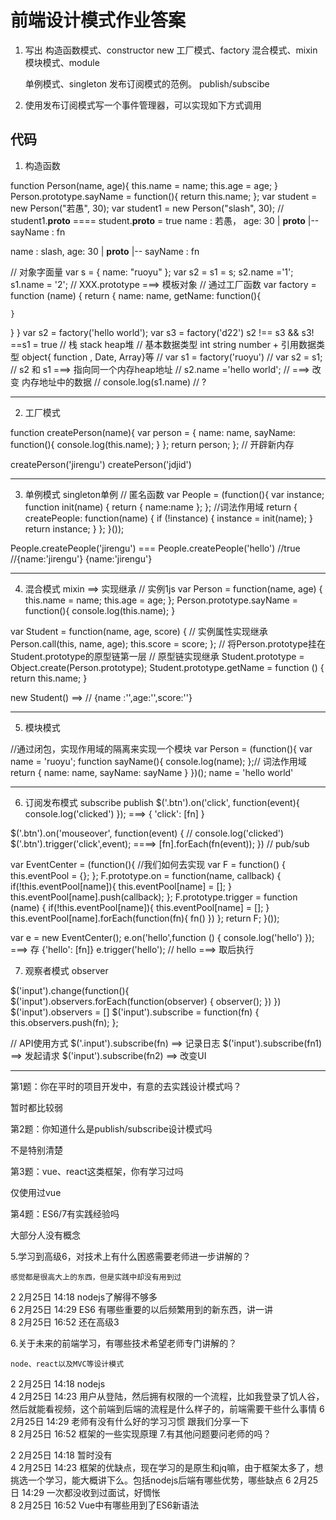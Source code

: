 # 前端设计模式作业答案

1. 写出 构造函数模式、constructor new
	工厂模式、factory
	混合模式、mixin
	模块模式、module 
	
	单例模式、singleton
	发布订阅模式的范例。 publish/subscibe

2. 使用发布订阅模式写一个事件管理器，可以实现如下方式调用


## 代码

1. 构造函数
  
function Person(name, age){
  this.name = name;
  this.age = age;
}
Person.prototype.sayName = function(){
  return this.name;
};
var student = new Person("若愚", 30);
var student1 = new Person("slash", 30);
// student1.__proto__ ==== student.__proto__  = true
name : 若愚，
age: 30
| __proto__
      |-- sayName : fn

name : slash,
age: 30
| __proto__
      |-- sayName : fn      

// 对象字面量
var s = {
  name: "ruoyu"
};
var s2 = s1 = s;
s2.name ='1';
s1.name = '2';
// XXX.prototype ===> 模板对象
// 通过工厂函数 
var factory = function (name) {
  return {
    name: name,
    getName: function(){

    }
  }
}
var s2 = factory('hello world');
var s3 = factory('d22')
s2 !== s3  && s3! ==s1 = true
// 栈 stack    heap堆
// 基本数据类型 int string number + 引用数据类型 object{ function , Date, Array}等
// var s1 = factory('ruoyu')
// var s2 = s1; // s2 和 s1 ===> 指向同一个内存heap地址
// s2.name ='hello world'; // ===> 改变 内存地址中的数据
// console.log(s1.name) //  ?



-------------------------------------------------


2. 工厂模式

function createPerson(name){
     var person = {
       name: name,
       sayName: function(){
       		console.log(this.name);
     	}
     };
     return person;
};
// 开辟新内存

createPerson('jirengu')
createPerson('jdjid')


-------------------------------------------------


3. 单例模式 singleton单例
// 匿名函数 
var People = (function(){
    var instance;
    function init(name) {
        return {
        	name:name
        };
    }; //词法作用域
    return {
        createPeople: function(name) {
            if (!instance) {
                instance = init(name);
            }
            return instance;
        }
    };
}());

People.createPeople('jirengu') === People.createPeople('hello') //true
//{name:'jirengu'} {name:'jirengu'}


-------------------------------------------------


4. 混合模式 mixin  ==> 实现继承
// 实例1js
var Person = function(name, age) {
    this.name = name;
    this.age = age;
};
Person.prototype.sayName = function(){
  console.log(this.name);
}

var Student = function(name, age,  score) {
  // 实例属性实现继承
    Person.call(this, name, age);
    this.score = score;
};
// 将Person.prototype挂在Student.prototype的原型链第一层
// 原型链实现继承
Student.prototype = Object.create(Person.prototype);
Student.prototype.getName = function () {
  return this.name;
}

new Student() ==> // {name :'',age:'',score:''}



-------------------------------------------------


5. 模块模式

//通过闭包，实现作用域的隔离来实现一个模块
var Person = (function(){
	var name = 'ruoyu';
	function sayName(){
		console.log(name);
	};// 词法作用域
	return {
		name: name,
		sayName: sayName
	}
})();
name = 'hello world'


-------------------------------------------------


6. 订阅发布模式 subscribe publish
$('.btn').on('click', function(event){
  console.log('clicked')
}); 
===> {  'click': [fn]   }

$('.btn').on('mouseover', function(event) {
  // console.log('clicked')
  $('.btn').trigger('click',event);
  ====> [fn].forEach(fn(event));
})
// pub/sub



var EventCenter = (function(){
  //我们如何去实现
  var F = function() {
    this.eventPool = {}; 
  };
  F.prototype.on = function(name, callback) {
    if(!this.eventPool[name]){
      this.eventPool[name] = [];
    }
    this.eventPool[name].push(callback);
  };
  F.prototype.trigger = function (name) {
    if(!this.eventPool[name]){
      this.eventPool[name] = [];
    }
    this.eventPool[name].forEach(function(fn){
      fn()
    })
  };
  return F;
}());

var e = new EventCenter();
e.on('hello',function () {
  console.log('hello')
}); 
===> 存 {'hello': [fn]}
e.trigger('hello'); // hello
===> 取后执行

 
7. 观察者模式 observer

$('input').change(function(){
   $('input').observers.forEach(function(observer) {
     observer();
   })
})
$('input').observers = []
$('input').subscribe = function(fn) {
    this.observers.push(fn);
};

// API使用方式
$('.input').subscribe(fn) ==> 记录日志
$('input').subscribe(fn1) ==> 发起请求
$('input').subscribe(fn2) ==> 改变UI




--------------------------------------

第1题：你在平时的项目开发中，有意的去实践设计模式吗？  

暂时都比较弱

第2题：你知道什么是publish/subscribe设计模式吗 

不是特别清楚

第3题：vue、react这类框架，你有学习过吗 

仅使用过vue


第4题：ES6/7有实践经验吗

大部分人没有概念

5.学习到高级6，对技术上有什么困惑需要老师进一步讲解的？

	感觉都是很高大上的东西，但是实践中却没有用到过	
2	2月25日 14:18	nodejs了解得不够多	
6	2月25日 14:29	ES6 有哪些重要的以后频繁用到的新东西，讲一讲	
8	2月25日 16:52	还在高级3


6.关于未来的前端学习，有哪些技术希望老师专门讲解的？

	node、react以及MVC等设计模式	
2	2月25日 14:18	nodejs	
4	2月25日 14:23	用户从登陆，然后拥有权限的一个流程，比如我登录了饥人谷，然后就能看视频，这个前端到后端的流程是什么样子的，前端需要干些什么事情	
6	2月25日 14:29	老师有没有什么好的学习习惯 跟我们分享一下	
8	2月25日 16:52	框架的一些实现原理
7.有其他问题要问老师的吗？

2	2月25日 14:18	暂时没有	
4	2月25日 14:23	框架的优缺点，现在学习的是原生和jq嘛，由于框架太多了，想挑选一个学习，能大概讲下么。包括nodejs后端有哪些优势，哪些缺点	
6	2月25日 14:29	一次都没收到过面试，好惆怅	
8	2月25日 16:52	Vue中有哪些用到了ES6新语法










